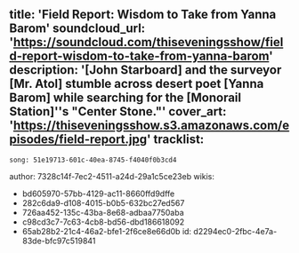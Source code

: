 title: 'Field Report: Wisdom to Take from Yanna Barom'
soundcloud_url: 'https://soundcloud.com/thiseveningsshow/field-report-wisdom-to-take-from-yanna-barom'
description: '[John Starboard] and the surveyor [Mr. Atol] stumble across desert poet [Yanna Barom] while searching for the [Monorail Station]''s "Center Stone."'
cover_art: 'https://thiseveningsshow.s3.amazonaws.com/episodes/field-report.jpg'
tracklist:
  -
    song: 51e19713-601c-40ea-8745-f4040f0b3cd4
author: 7328c14f-7ec2-4511-a24d-29a1c5ce23eb
wikis:
  - bd605970-57bb-4129-ac11-8660ffd9dffe
  - 282c6da9-d108-4015-b0b5-632bc27ed567
  - 726aa452-135c-43ba-8e68-adbaa7750aba
  - c98cd3c7-7c63-4cb8-bd56-dbd186618092
  - 65ab28b2-21c4-46a2-bfe1-2f6ce8e66d0b
id: d2294ec0-2fbc-4e7a-83de-bfc97c519841
